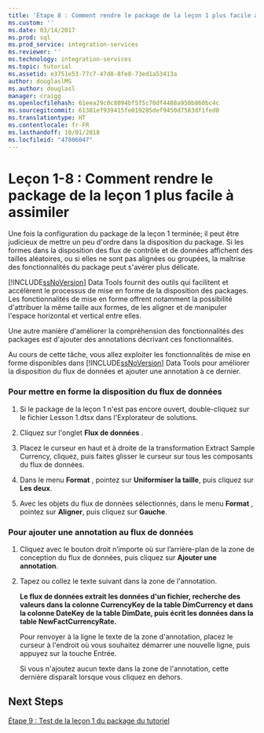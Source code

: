 ```yaml
---
title: 'Étape 8 : Comment rendre le package de la leçon 1 plus facile à assimiler | Microsoft Docs'
ms.custom: ''
ms.date: 03/14/2017
ms.prod: sql
ms.prod_service: integration-services
ms.reviewer: ''
ms.technology: integration-services
ms.topic: tutorial
ms.assetid: e3751e53-77c7-47d0-8fe8-73ed1a53413a
author: douglaslMS
ms.author: douglasl
manager: craigg
ms.openlocfilehash: 61eea29c0c8094bf5f5c70df4488a950b860bc4c
ms.sourcegitcommit: 61381ef939415fe019285def9450d7583df1fed0
ms.translationtype: HT
ms.contentlocale: fr-FR
ms.lasthandoff: 10/01/2018
ms.locfileid: "47806047"
---
```

# <a name="lesson-1-8---making-the-lesson-1-package-easier-to-understand"></a>Leçon 1-8 : Comment rendre le package de la leçon 1 plus facile à assimiler
Une fois la configuration du package de la leçon 1 terminée; il peut être judicieux de mettre un peu d'ordre dans la disposition du package. Si les formes dans la disposition des flux de contrôle et de données affichent des tailles aléatoires, ou si elles ne sont pas alignées ou groupées, la maîtrise des fonctionnalités du package peut s'avérer plus délicate.  
  
[!INCLUDE[ssNoVersion](../includes/ssnoversion-md.md)] Data Tools fournit des outils qui facilitent et accélèrent le processus de mise en forme de la disposition des packages. Les fonctionnalités de mise en forme offrent notamment la possibilité d'attribuer la même taille aux formes, de les aligner et de manipuler l'espace horizontal et vertical entre elles.  
  
Une autre manière d'améliorer la compréhension des fonctionnalités des packages est d'ajouter des annotations décrivant ces fonctionnalités.  
  
Au cours de cette tâche, vous allez exploiter les fonctionnalités de mise en forme disponibles dans [!INCLUDE[ssNoVersion](../includes/ssnoversion-md.md)] Data Tools pour améliorer la disposition du flux de données et ajouter une annotation à ce dernier.  
  
### <a name="to-format-the-layout-of-the-data-flow"></a>Pour mettre en forme la disposition du flux de données  
  
1.  Si le package de la leçon 1 n'est pas encore ouvert, double-cliquez sur le fichier Lesson 1.dtsx dans l'Explorateur de solutions.  
  
2.  Cliquez sur l'onglet **Flux de données** .  
  
3.  Placez le curseur en haut et à droite de la transformation Extract Sample Currency, cliquez, puis faites glisser le curseur sur tous les composants du flux de données.  
  
4.  Dans le menu **Format** , pointez sur **Uniformiser la taille**, puis cliquez sur **Les deux**.  
  
5.  Avec les objets du flux de données sélectionnés, dans le menu **Format** , pointez sur **Aligner**, puis cliquez sur **Gauche**.  
  
### <a name="to-add-an-annotation-to-the-data-flow"></a>Pour ajouter une annotation au flux de données  
  
1.  Cliquez avec le bouton droit n’importe où sur l’arrière-plan de la zone de conception du flux de données, puis cliquez sur **Ajouter une annotation**.  
  
2.  Tapez ou collez le texte suivant dans la zone de l'annotation.  
  
    **Le flux de données extrait les données d'un fichier, recherche des valeurs dans la colonne CurrencyKey de la table DimCurrency et dans la colonne DateKey de la table DimDate, puis écrit les données dans la table NewFactCurrencyRate.**  
  
    Pour renvoyer à la ligne le texte de la zone d'annotation, placez le curseur à l'endroit où vous souhaitez démarrer une nouvelle ligne, puis appuyez sur la touche Entrée.  
  
    Si vous n'ajoutez aucun texte dans la zone de l'annotation, cette dernière disparaît lorsque vous cliquez en dehors.  
  
## <a name="next-steps"></a>Next Steps  
[Étape 9 : Test de la leçon 1 du package du tutoriel](../integration-services/lesson-1-9-testing-the-lesson-1-tutorial-package.md)  
  
  
  
